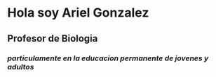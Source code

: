 # Hola soy Ariel Gonzalez 

## Profesor de Biologia 

### *particulamente en la educacion permanente de jovenes y adultos*

